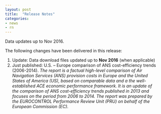 ```yaml
---
layout: post
title:  "Release Notes"
categories:
- news
- rn
---
```


Data updates up to Nov 2016.

The following changes have been delivered in this release:

1. Update: Data download files updated up to **Nov 2016** (when applicable)
2.	Just published: U.S. – Europe comparison of ANS cost-efficiency trends (2006-2014). 
*The report is a factual high-level comparison of Air Navigation Services (ANS) provision costs in Europe and 
the United States of America (US), based on comparable data and a the well-established ACE economic
performance framework. It is an update of the comparison of ANS cost-efficiency trends published in 2013
and focuses on the period from 2006 to 2014. The report was prepared by the EUROCONTROL Performance 
Review Unit (PRU) on behalf of the European Commission (EC).*